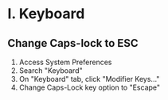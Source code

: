 # I. Keyboard
## Change Caps-lock to ESC
1. Access System Preferences
2. Search "Keyboard"
3. On "Keyboard" tab, click "Modifier Keys..."
4. Change Caps-Lock key option to "Escape"
